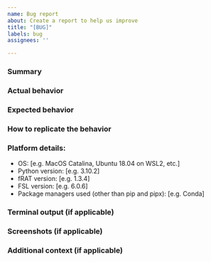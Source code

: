 ```yaml
---
name: Bug report
about: Create a report to help us improve
title: "[BUG]"
labels: bug
assignees: ''

---
```


### Summary

### Actual behavior

### Expected behavior

### How to replicate the behavior

### Platform details:
 - OS: [e.g. MacOS Catalina, Ubuntu 18.04 on WSL2, etc.]
 - Python version: [e.g. 3.10.2]
 - fRAT version: [e.g. 1.3.4]
 - FSL version: [e.g. 6.0.6]
 - Package managers used (other than pip and pipx): [e.g. Conda]

### Terminal output (if applicable)
 
### Screenshots (if applicable)

### Additional context (if applicable)
